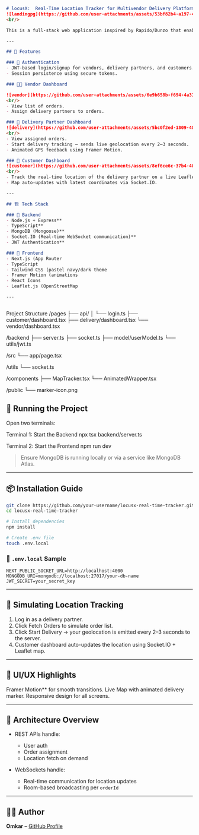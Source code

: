 ```md
# locusX:  Real-Time Location Tracker for Multivendor Delivery Platform
![landingpg](https://github.com/user-attachments/assets/53bf82b4-a197-428f-901f-75e266ec8385)
<br/>

This is a full-stack web application inspired by Rapido/Dunzo that enables real-time location tracking of delivery partners within a multivendor marketplace. Vendors can assign delivery partners to orders, delivery partners can share live location, and customers can track them on a map that auto-updates every 2–3 seconds.

---

## 📌 Features

### 🔐 Authentication
- JWT-based login/signup for vendors, delivery partners, and customers.
- Session persistence using secure tokens.

### 🧑‍💼 Vendor Dashboard

![vendor](https://github.com/user-attachments/assets/6e9b658b-f694-4a31-8a21-201e522bd60c)
<br/>
- View list of orders.
- Assign delivery partners to orders.

### 🛵 Delivery Partner Dashboard
![delivery](https://github.com/user-attachments/assets/5bc0f2ed-1809-48f5-b19d-e3038563c547)
<br/>
- View assigned orders.
- Start delivery tracking — sends live geolocation every 2–3 seconds.
- Animated GPS feedback using Framer Motion.

### 👤 Customer Dashboard
![customer](https://github.com/user-attachments/assets/8ef6ce6c-37b4-40f8-ab4f-382998848f4a)
<br/>
- Track the real-time location of the delivery partner on a live Leaflet map.
- Map auto-updates with latest coordinates via Socket.IO.

---

## 🏗️ Tech Stack

### 🧠 Backend
- Node.js + Express**
- TypeScript**
- MongoDB (Mongoose)**
- Socket.IO (Real-time WebSocket communication)**
- JWT Authentication**

### 🎯 Frontend
- Next.js (App Router
- TypeScript
- Tailwind CSS (pastel navy/dark theme
- Framer Motion (animations
- React Icons
- Leaflet.js (OpenStreetMap

---



```
Project Structure
/pages
├── api/
│   └── login.ts
├── customer/dashboard.tsx
├── delivery/dashboard.tsx
└── vendor/dashboard.tsx

/backend
├── server.ts
├── socket.ts
├── model/userModel.ts
└── utils/jwt.ts

/src
└── app/page.tsx

/utils
└── socket.ts

/components
├── MapTracker.tsx
└── AnimatedWrapper.tsx

/public
└── marker-icon.png





## 🚀 Running the Project

Open two terminals:

Terminal 1: Start the Backend
npx tsx backend/server.ts

Terminal 2: Start the Frontend
npm run dev


> Ensure MongoDB is running locally or via a service like MongoDB Atlas.

---

## 📦 Installation Guide

```bash
git clone https://github.com/your-username/locusx-real-time-tracker.git
cd locusx-real-time-tracker

# Install dependencies
npm install

# Create .env file
touch .env.local
```

### 🔐 `.env.local` Sample

```env
NEXT_PUBLIC_SOCKET_URL=http://localhost:4000
MONGODB_URI=mongodb://localhost:27017/your-db-name
JWT_SECRET=your_secret_key
```

---

## 🧪 Simulating Location Tracking

1. Log in as a delivery partner.
2. Click Fetch Orders to simulate order list.
3. Click Start Delivery → your geolocation is emitted every 2–3 seconds to the server.
4. Customer dashboard auto-updates the location using Socket.IO + Leaflet map.

---

## 🎨 UI/UX Highlights

Framer Motion** for smooth transitions.
Live Map with animated delivery marker.
Responsive design for all screens.

---

## 🧠 Architecture Overview

* REST APIs handle:

  * User auth
  * Order assignment
  * Location fetch on demand
* WebSockets handle:

  * Real-time communication for location updates
  * Room-based broadcasting per `orderId`

---

## 🙋‍♂️ Author

**Omkar** – [GitHub Profile](https://github.com/your-username)


